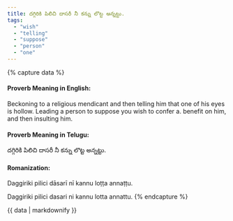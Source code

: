 ```yaml
---
title: దగ్గిరికి పిలిచి దాసరీ నీ కన్ను లొట్ట అన్నట్టు.
tags:
  - "wish"
  - "telling"
  - "suppose"
  - "person"
  - "one"
---
```


{% capture data %}
#### Proverb Meaning in English:
Beckoning to a religious mendicant and then telling him that one of his eyes is hollow.
Leading a person to suppose you wish to confer a. benefit on him, and then insulting him.

#### Proverb Meaning in Telugu:
దగ్గిరికి పిలిచి దాసరీ నీ కన్ను లొట్ట అన్నట్టు.

#### Romanization:
Daggiriki pilici dāsarī nī kannu loṭṭa annaṭṭu.

Daggiriki pilici dasari ni kannu lotta annattu.
{% endcapture %}

{{ data | markdownify }}

